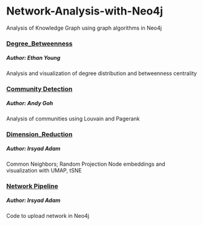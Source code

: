 # Network-Analysis-with-Neo4j
Analysis of Knowledge Graph using graph algorithms in Neo4j

### [Degree_Betweenness]
##### Author: Ethan Young
Analysis and visualization of degree distribution and betweenness centrality

### [Community Detection]
##### Author: Andy Goh
Analysis of communities using Louvain and Pagerank

### [Dimension_Reduction]
##### Author: Irsyad Adam
Common Neighbors; Random Projection Node embeddings and visualization with UMAP, tSNE

### [Network Pipeline]
##### Author: Irsyad Adam
Code to upload network in Neo4j

  [Degree_Betweenness]: Degree_Betweenness.ipynb
  
  [Community Detection]: /Community%20Detection/
  
  [Dimension_Reduction]: /Dimension_Reduction/
  
  [Network Pipeline]: /Graph%20Creation%20Pipeline/
